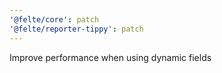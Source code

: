 ```yaml
---
'@felte/core': patch
'@felte/reporter-tippy': patch
---
```


Improve performance when using dynamic fields
